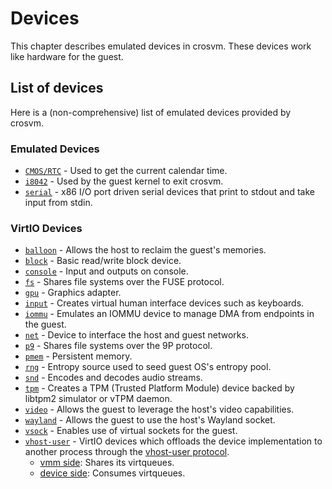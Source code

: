 # Devices

This chapter describes emulated devices in crosvm. These devices work like hardware for the guest.

## List of devices

Here is a (non-comprehensive) list of emulated devices provided by crosvm.

### Emulated Devices

- [`CMOS/RTC`] - Used to get the current calendar time.
- [`i8042`] - Used by the guest kernel to exit crosvm.
- [`serial`] - x86 I/O port driven serial devices that print to stdout and take input from stdin.

### VirtIO Devices

- [`balloon`] - Allows the host to reclaim the guest's memories.
- [`block`] - Basic read/write block device.
- [`console`] - Input and outputs on console.
- [`fs`] - Shares file systems over the FUSE protocol.
- [`gpu`] - Graphics adapter.
- [`input`] - Creates virtual human interface devices such as keyboards.
- [`iommu`] - Emulates an IOMMU device to manage DMA from endpoints in the guest.
- [`net`] - Device to interface the host and guest networks.
- [`p9`] - Shares file systems over the 9P protocol.
- [`pmem`] - Persistent memory.
- [`rng`] - Entropy source used to seed guest OS's entropy pool.
- [`snd`] - Encodes and decodes audio streams.
- [`tpm`] - Creates a TPM (Trusted Platform Module) device backed by libtpm2 simulator or vTPM
  daemon.
- [`video`] - Allows the guest to leverage the host's video capabilities.
- [`wayland`] - Allows the guest to use the host's Wayland socket.
- [`vsock`] - Enables use of virtual sockets for the guest.
- [`vhost-user`] - VirtIO devices which offloads the device implementation to another process
  through the [vhost-user protocol].
  - [vmm side]: Shares its virtqueues.
  - [device side]: Consumes virtqueues.

[device side]: https://chromium.googlesource.com/chromiumos/platform/crosvm/+/refs/heads/main/devices/src/virtio/vhost/user/device/
[vhost-user protocol]: https://qemu.readthedocs.io/en/latest/interop/vhost-user.html
[vmm side]: https://chromium.googlesource.com/chromiumos/platform/crosvm/+/refs/heads/main/devices/src/virtio/vhost/user/vmm/
[`balloon`]: balloon.md
[`block`]: block.md
[`cmos/rtc`]: https://chromium.googlesource.com/chromiumos/platform/crosvm/+/refs/heads/main/devices/src/cmos.rs
[`console`]: https://chromium.googlesource.com/chromiumos/platform/crosvm/+/refs/heads/main/devices/src/virtio/console.rs
[`fs`]: https://chromium.googlesource.com/chromiumos/platform/crosvm/+/refs/heads/main/devices/src/virtio/fs/
[`gpu`]: https://chromium.googlesource.com/chromiumos/platform/crosvm/+/refs/heads/main/devices/src/virtio/gpu/
[`i8042`]: https://chromium.googlesource.com/chromiumos/platform/crosvm/+/refs/heads/main/devices/src/i8042.rs
[`input`]: https://chromium.googlesource.com/chromiumos/platform/crosvm/+/refs/heads/main/devices/src/virtio/input/
[`iommu`]: https://chromium.googlesource.com/chromiumos/platform/crosvm/+/refs/heads/main/devices/src/virtio/iommu.rs
[`net`]: net.md
[`p9`]: https://chromium.googlesource.com/chromiumos/platform/crosvm/+/refs/heads/main/devices/src/virtio/p9.rs
[`pmem`]: pmem.md
[`rng`]: https://chromium.googlesource.com/chromiumos/platform/crosvm/+/refs/heads/main/devices/src/virtio/rng.rs
[`serial`]: https://chromium.googlesource.com/chromiumos/platform/crosvm/+/refs/heads/main/devices/src/serial.rs
[`snd`]: https://chromium.googlesource.com/chromiumos/platform/crosvm/+/refs/heads/main/devices/src/virtio/snd/
[`tpm`]: https://chromium.googlesource.com/chromiumos/platform/crosvm/+/refs/heads/main/devices/src/virtio/tpm.rs
[`vhost-user`]: vhost_user.md
[`video`]: video.md
[`vsock`]: https://chromium.googlesource.com/chromiumos/platform/crosvm/+/refs/heads/main/devices/src/virtio/vhost/vsock.rs
[`wayland`]: wayland.md
